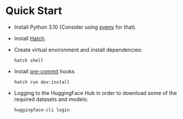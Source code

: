# Quick Start

- Install Python 3.10 (Consider using [pyenv](https://github.com/pyenv/pyenv) for that).
- Install [Hatch](https://hatch.pypa.io/latest/install/).
- Create virtual environment and install dependencies:

  ```shell
  hatch shell
  ```

- Install [pre-commit](https://pre-commit.com/) hooks

  ```shell
  hatch run dev:install
  ```

- Logging to the HuggingFace Hub in order to download some of the required datasets and models:

  ```shell
  huggingface-cli login
  ```
